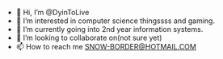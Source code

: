 - 👋 Hi, I’m @DyinToLive
- 👀 I’m interested in computer science thingssss and gaming.
- 🌱 I’m currently going into 2nd year information systems.
- 💞️ I’m looking to collaborate on(not sure yet)
- 📫 How to reach me SNOW-BORDER@HOTMAIL.COM

<!---
DyinToLive/DyinToLive is a ✨ special ✨ repository because its `README.md` (this file) appears on your GitHub profile.
You can click the Preview link to take a look at your changes.
--->
